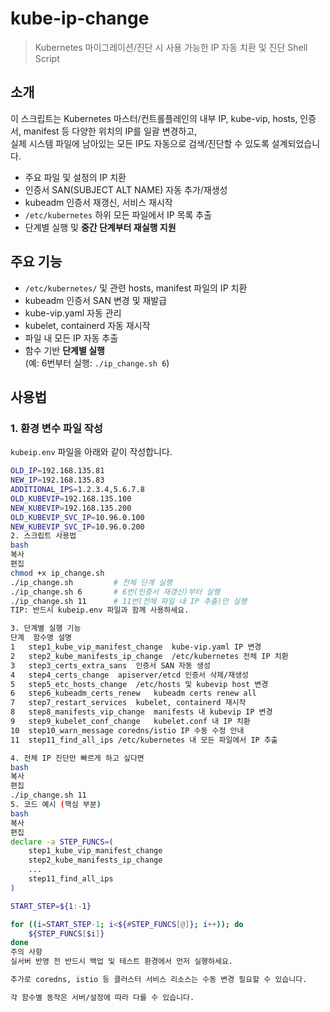 # kube-ip-change

> Kubernetes 마이그레이션/진단 시 사용 가능한 IP 자동 치환 및 진단 Shell Script

## 소개

이 스크립트는 Kubernetes 마스터/컨트롤플레인의 내부 IP, kube-vip, hosts, 인증서, manifest 등 다양한 위치의 IP를 일괄 변경하고,  
실제 시스템 파일에 남아있는 모든 IP도 자동으로 검색/진단할 수 있도록 설계되었습니다.

- 주요 파일 및 설정의 IP 치환
- 인증서 SAN(SUBJECT ALT NAME) 자동 추가/재생성
- kubeadm 인증서 재갱신, 서비스 재시작
- `/etc/kubernetes` 하위 모든 파일에서 IP 목록 추출
- 단계별 실행 및 **중간 단계부터 재실행 지원**

## 주요 기능

- `/etc/kubernetes/` 및 관련 hosts, manifest 파일의 IP 치환
- kubeadm 인증서 SAN 변경 및 재발급
- kube-vip.yaml 자동 관리
- kubelet, containerd 자동 재시작
- 파일 내 모든 IP 자동 추출
- 함수 기반 **단계별 실행**  
  (예: 6번부터 실행: `./ip_change.sh 6`)

## 사용법

### 1. 환경 변수 파일 작성

`kubeip.env` 파일을 아래와 같이 작성합니다.

```bash
OLD_IP=192.168.135.81
NEW_IP=192.168.135.83
ADDITIONAL_IPS=1.2.3.4,5.6.7.8
OLD_KUBEVIP=192.168.135.100
NEW_KUBEVIP=192.168.135.200
OLD_KUBEVIP_SVC_IP=10.96.0.100
NEW_KUBEVIP_SVC_IP=10.96.0.200
2. 스크립트 사용법
bash
복사
편집
chmod +x ip_change.sh
./ip_change.sh         # 전체 단계 실행
./ip_change.sh 6       # 6번(인증서 재갱신)부터 실행
./ip_change.sh 11      # 11번(전체 파일 내 IP 추출)만 실행
TIP: 반드시 kubeip.env 파일과 함께 사용하세요.

3. 단계별 실행 기능
단계	함수명	설명
1	step1_kube_vip_manifest_change	kube-vip.yaml IP 변경
2	step2_kube_manifests_ip_change	/etc/kubernetes 전체 IP 치환
3	step3_certs_extra_sans	인증서 SAN 자동 생성
4	step4_certs_change	apiserver/etcd 인증서 삭제/재생성
5	step5_etc_hosts_change	/etc/hosts 및 kubevip host 변경
6	step6_kubeadm_certs_renew	kubeadm certs renew all
7	step7_restart_services	kubelet, containerd 재시작
8	step8_manifests_vip_change	manifests 내 kubevip IP 변경
9	step9_kubelet_conf_change	kubelet.conf 내 IP 치환
10	step10_warn_message	coredns/istio IP 수동 수정 안내
11	step11_find_all_ips	/etc/kubernetes 내 모든 파일에서 IP 추출

4. 전체 IP 진단만 빠르게 하고 싶다면
bash
복사
편집
./ip_change.sh 11
5. 코드 예시 (핵심 부분)
bash
복사
편집
declare -a STEP_FUNCS=(
    step1_kube_vip_manifest_change
    step2_kube_manifests_ip_change
    ...
    step11_find_all_ips
)

START_STEP=${1:-1}

for ((i=START_STEP-1; i<${#STEP_FUNCS[@]}; i++)); do
    ${STEP_FUNCS[$i]}
done
주의 사항
실서버 반영 전 반드시 백업 및 테스트 환경에서 먼저 실행하세요.

추가로 coredns, istio 등 클러스터 서비스 리소스는 수동 변경 필요할 수 있습니다.

각 함수별 동작은 서버/설정에 따라 다를 수 있습니다.

